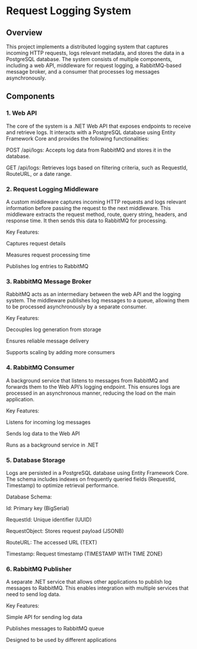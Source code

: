# Request Logging System

## Overview

This project implements a distributed logging system that captures incoming HTTP requests, logs relevant metadata, and stores the data in a PostgreSQL database. The system consists of multiple components, including a web API, middleware for request logging, a RabbitMQ-based message broker, and a consumer that processes log messages asynchronously.

## Components

### 1. Web API

The core of the system is a .NET Web API that exposes endpoints to receive and retrieve logs. It interacts with a PostgreSQL database using Entity Framework Core and provides the following functionalities:

POST /api/logs: Accepts log data from RabbitMQ and stores it in the database.

GET /api/logs: Retrieves logs based on filtering criteria, such as RequestId, RouteURL, or a date range.

### 2. Request Logging Middleware

A custom middleware captures incoming HTTP requests and logs relevant information before passing the request to the next middleware. This middleware extracts the request method, route, query string, headers, and response time. It then sends this data to RabbitMQ for processing.

Key Features:

Captures request details

Measures request processing time

Publishes log entries to RabbitMQ

### 3. RabbitMQ Message Broker

RabbitMQ acts as an intermediary between the web API and the logging system. The middleware publishes log messages to a queue, allowing them to be processed asynchronously by a separate consumer.

Key Features:

Decouples log generation from storage

Ensures reliable message delivery

Supports scaling by adding more consumers

### 4. RabbitMQ Consumer

A background service that listens to messages from RabbitMQ and forwards them to the Web API’s logging endpoint. This ensures logs are processed in an asynchronous manner, reducing the load on the main application.

Key Features:

Listens for incoming log messages

Sends log data to the Web API

Runs as a background service in .NET

### 5. Database Storage

Logs are persisted in a PostgreSQL database using Entity Framework Core. The schema includes indexes on frequently queried fields (RequestId, Timestamp) to optimize retrieval performance.

Database Schema:

Id: Primary key (BigSerial)

RequestId: Unique identifier (UUID)

RequestObject: Stores request payload (JSONB)

RouteURL: The accessed URL (TEXT)

Timestamp: Request timestamp (TIMESTAMP WITH TIME ZONE)

### 6. RabbitMQ Publisher

A separate .NET service that allows other applications to publish log messages to RabbitMQ. This enables integration with multiple services that need to send log data.

Key Features:

Simple API for sending log data

Publishes messages to RabbitMQ queue

Designed to be used by different applications
